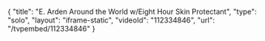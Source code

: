 {
    "title": "E. Arden Around the World w\/Eight Hour Skin Protectant",
    "type": "solo",
    "layout": "iframe-static",
    "videoId": "112334846",
    "url": "\/tvpembed\/112334846"
}